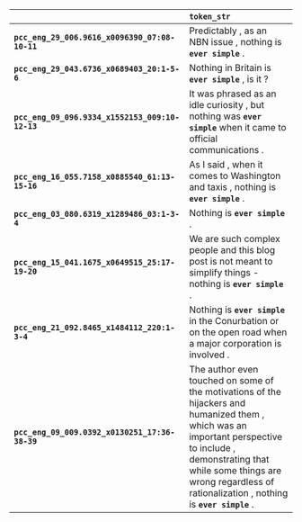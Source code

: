 |                                                 | `token_str`                                                                                                                                                                                                                                              |
|:------------------------------------------------|:---------------------------------------------------------------------------------------------------------------------------------------------------------------------------------------------------------------------------------------------------------|
| **`pcc_eng_29_006.9616_x0096390_07:08-10-11`**  | Predictably , as an NBN issue , nothing is __``ever simple``__ .                                                                                                                                                                                         |
| **`pcc_eng_29_043.6736_x0689403_20:1-5-6`**     | Nothing in Britain is __``ever simple``__ , is it ?                                                                                                                                                                                                      |
| **`pcc_eng_09_096.9334_x1552153_009:10-12-13`** | It was phrased as an idle curiosity , but nothing was __``ever simple``__ when it came to official communications .                                                                                                                                      |
| **`pcc_eng_16_055.7158_x0885540_61:13-15-16`**  | As I said , when it comes to Washington and taxis , nothing is __``ever simple``__ .                                                                                                                                                                     |
| **`pcc_eng_03_080.6319_x1289486_03:1-3-4`**     | Nothing is __``ever simple``__ .                                                                                                                                                                                                                         |
| **`pcc_eng_15_041.1675_x0649515_25:17-19-20`**  | We are such complex people and this blog post is not meant to simplify things - nothing is __``ever simple``__ .                                                                                                                                         |
| **`pcc_eng_21_092.8465_x1484112_220:1-3-4`**    | Nothing is __``ever simple``__ in the Conurbation or on the open road when a major corporation is involved .                                                                                                                                             |
| **`pcc_eng_09_009.0392_x0130251_17:36-38-39`**  | The author even touched on some of the motivations of the hijackers and humanized them , which was an important perspective to include , demonstrating that while some things are wrong regardless of rationalization , nothing is __``ever simple``__ . |